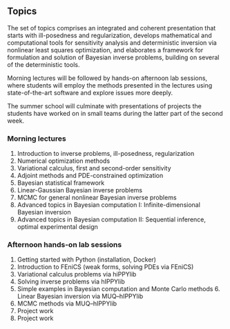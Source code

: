 ## Topics

The set of topics comprises an integrated and coherent presentation that starts with ill-posedness and regularization, develops mathematical and computational tools for sensitivity analysis and deterministic inversion via nonlinear least squares optimization, and elaborates a framework for formulation and solution of Bayesian inverse problems, building on several of the deterministic tools.

Morning lectures will be followed by hands-on afternoon lab sessions, where students will employ the methods presented in the lectures using state-of-the-art software and explore issues more deeply.

The summer school will culminate with presentations of projects the students have worked on in small teams during the latter part of the second week.

### Morning lectures

1. Introduction to inverse problems, ill-posedness, regularization
2. Numerical optimization methods 
3. Variational calculus, first and second-order sensitivity
4. Adjoint methods and PDE-constrained optimization
5. Bayesian statistical framework
6. Linear-Gaussian Bayesian inverse problems
7. MCMC for general nonlinear Bayesian inverse problems
8. Advanced topics in Bayesian computation I: Infinite-dimensional Bayesian inversion
9. Advanced topics in Bayesian computation II: Sequential inference, optimal experimental design

### Afternoon hands-on lab sessions

1. Getting started with Python (installation, Docker)
2. Introduction to FEniCS (weak forms, solving PDEs via FEniCS)
3. Variational calculus problems via hiPPYlib
4. Solving inverse problems via hIPPYlib
5. Simple examples in Bayesian computation and Monte Carlo methods 6. Linear Bayesian inversion via MUQ–hIPPYlib
7. MCMC methods via MUQ–hIPPYlib
8. Project work
9. Project work
